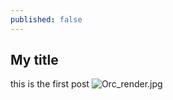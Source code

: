 ```yaml
---
published: false
---
```

## My title

this is the first post
![Orc_render.jpg]({{site.baseurl}}/_posts/Orc_render.jpg)

